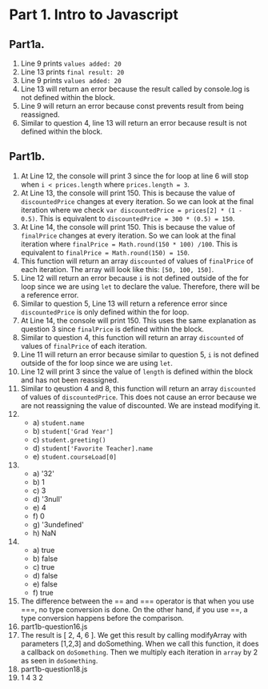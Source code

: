 # Part 1. Intro to Javascript  
## Part1a.
1. Line 9 prints `values added: 20`
2. Line 13 prints `final result: 20`
3. Line 9 prints `values added: 20`
4. Line 13 will return an error because the result called by console.log is not defined within the block. 
5. Line 9 will return an error because const prevents result from being reassigned.
6. Similar to question 4, line 13 will return an error because result is not defined within the block.
  
## Part1b.
1. At Line 12, the console will print 3 since the for loop at line 6 will stop when `i < prices.length` where `prices.length = 3`. 
2. At Line 13, the console will print 150. This is because the value of `discountedPrice` changes at every iteration. So we can look at the final iteration where we check `var discountedPrice = prices[2] * (1 - 0.5)`. This is equivalent to `discountedPrice = 300 * (0.5) = 150`.
3. At Line 14, the console will print 150. This is because the value of `finalPrice` changes at every iteration. So we can look at the final iteration where `finalPrice = Math.round(150 * 100) /100`. This is equivalent to `finalPrice = Math.round(150) = 150`.
4. This function will return an array `discounted` of values of `finalPrice` of each iteration. The array will look like this: `[50, 100, 150]`.
5. Line 12 will return an error because `i` is not defined outside of the for loop since we are using `let` to declare the value. Therefore, there will be a reference error.
6. Similar to question 5, Line 13 will return a reference error since `discountedPrice` is only defined within the for loop.
7. At Line 14, the console will print 150. This uses the same explanation as question 3 since `finalPrice` is defined within the block. 
8. Similar to question 4, this function will return an array `discounted` of values of `finalPrice` of each iteration.
9. Line 11 will return an error because similar to question 5, `i` is not defined outside of the for loop since we are using `let`. 
10. Line 12 will print 3 since the value of `length` is defined within the block and has not been reassigned. 
11. Similar to qeustion 4 and 8, this function will return an array `discounted` of values of `discountedPrice`. This does not cause an error because we are not reassigning the value of discounted. We are instead modifying it. 
12. 
    - a) `student.name`
    - b) `student['Grad Year']`
    - c) `student.greeting()`
    - d) `student['Favorite Teacher].name`
    - e) `student.courseLoad[0]`
13. 
    - a) '32'
    - b) 1
    - c) 3
    - d) '3null'
    - e) 4
    - f) 0
    - g) '3undefined'
    - h) NaN
14. 
    - a) true
    - b) false
    - c) true 
    - d) false
    - e) false
    - f) true
15. The difference between the == and === operator is that when you use ===, no type conversion is done. On the other hand, if you use ==, a type conversion happens before the comparison. 
16. part1b-question16.js
17. The result is [ 2, 4, 6 ]. We get this result by calling modifyArray with parameters [1,2,3] and doSomething. When we call this function, it does a callback on `doSomething`. Then we multiply each iteration in `array` by 2 as seen in `doSomething`. 
18. part1b-question18.js
19. 1 4 3 2
